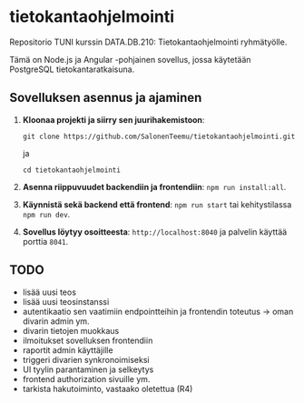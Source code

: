 # tietokantaohjelmointi

Repositorio TUNI kurssin DATA.DB.210: Tietokantaohjelmointi ryhmätyölle.

Tämä on Node.js ja Angular -pohjainen sovellus, jossa käytetään PostgreSQL tietokantaratkaisuna.

## Sovelluksen asennus ja ajaminen

1. **Kloonaa projekti ja siirry sen juurihakemistoon**:

    `git clone https://github.com/SalonenTeemu/tietokantaohjelmointi.git`

    ja

    `cd tietokantaohjelmointi`

2. **Asenna riippuvuudet backendiin ja frontendiin**: `npm run install:all`.

3. **Käynnistä sekä backend että frontend**: `npm run start` tai kehitystilassa `npm run dev`.

4. **Sovellus löytyy osoitteesta**: `http://localhost:8040` ja palvelin käyttää porttia `8041`.

## TODO

- lisää uusi teos
- lisää uusi teosinstanssi
- autentikaatio sen vaatimiin endpointteihin ja frontendin toteutus -> oman divarin admin ym.
- divarin tietojen muokkaus
- ilmoitukset sovelluksen frontendiin
- raportit admin käyttäjille
- triggeri divarien synkronoimiseksi
- UI tyylin parantaminen ja selkeytys
- frontend authorization sivuille ym.
- tarkista hakutoiminto, vastaako oletettua (R4)
